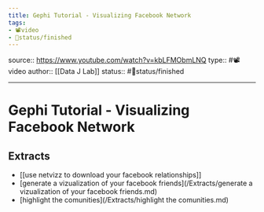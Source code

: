 ```yaml
---
title: Gephi Tutorial - Visualizing Facebook Network
tags:
- 📽️video
- 🚦status/finished
---
```


source:: https://www.youtube.com/watch?v=kbLFMObmLNQ
type:: #📽️video
author:: [[Data J Lab]]
status:: #🚦status/finished

---

# Gephi Tutorial - Visualizing Facebook Network

## Extracts
- [[use netvizz to download your facebook relationships]]
- [generate a vizualization of your facebook friends](/Extracts/generate a vizualization of your facebook friends.md)
- [highlight the comunities](/Extracts/highlight the comunities.md)
